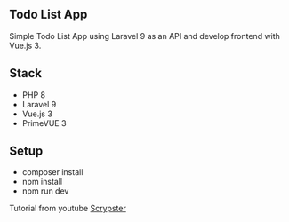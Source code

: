 ## Todo List App
Simple Todo List App using Laravel 9 as an API and develop frontend with Vue.js 3.

## Stack

- PHP 8
- Laravel 9
- Vue.js 3
- PrimeVUE 3

## Setup

- composer install
- npm install
- npm run dev

Tutorial from youtube [Scrypster](https://youtu.be/UHSipe7pSac)

